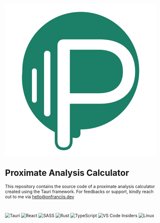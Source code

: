 <img src="./src/assets/p.png" align="center">

# Proximate Analysis Calculator

This repository contains the source code of a proximate analysis calculator created using the Tauri framework. For feedbacks or support, kindly reach out to me via [hello@onfranciis.dev](hello@onfranciis.dev)

<br>

![Tauri](https://img.shields.io/badge/tauri-%2324C8DB.svg?style=for-the-badge&logo=tauri&logoColor=%23FFFFFF) ![React](https://img.shields.io/badge/react-%2320232a.svg?style=for-the-badge&logo=react&logoColor=%2361DAFB) ![SASS](https://img.shields.io/badge/SASS-hotpink.svg?style=for-the-badge&logo=SASS&logoColor=white) ![Rust](https://img.shields.io/badge/rust-%23000000.svg?style=for-the-badge&logo=rust&logoColor=white) ![TypeScript](https://img.shields.io/badge/typescript-%23007ACC.svg?style=for-the-badge&logo=typescript&logoColor=white) ![VS Code Insiders](https://img.shields.io/badge/VS%20Code%20Insiders-35b393.svg?style=for-the-badge&logo=visual-studio-code&logoColor=white) ![Linux](https://img.shields.io/badge/Linux-FCC624?style=for-the-badge&logo=linux&logoColor=black)
